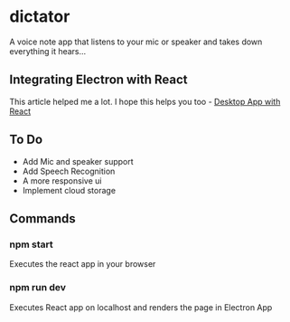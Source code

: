 # dictator

A voice note app that listens to your mic or speaker and takes down everything it hears...

## Integrating Electron with React

This article helped me a lot. I hope this helps you too -
[Desktop App with React](https://www.section.io/engineering-education/desktop-application-with-react/)

## To Do
- Add Mic and speaker support
- Add Speech Recognition
- A more responsive ui
- Implement cloud storage

## Commands

### npm start
Executes the react app in your browser

### npm run dev
Executes React app on localhost and renders the page in Electron App
